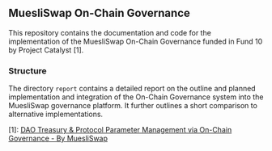 MuesliSwap On-Chain Governance
------------------------------

This repository contains the documentation and code for the implementation
of the MuesliSwap On-Chain Governance funded in Fund 10 by Project Catalyst [1].

### Structure

The directory `report` contains a detailed report on the outline and planned implementation and integration
of the On-Chain Governance system into the MuesliSwap governance platform.
It further outlines a short comparison to alternative implementations.



[1]: [DAO Treasury & Protocol Parameter Management via On-Chain Governance - By MuesliSwap](https://projectcatalyst.io/funds/10/f10-daos-less3-cardano/dao-treasury-and-protocol-parameter-management-via-on-chain-governance-by-muesliswap)
